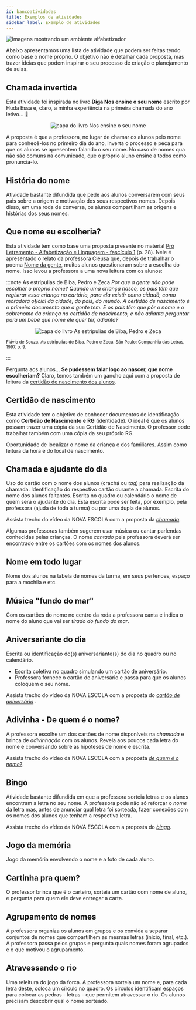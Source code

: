 ```yaml
---
id: bancoatividades
title: Exemplos de atividades
sidebar_label: Exemplo de atividades
---
```

![Imagens mostrando um ambiente alfabetizador](./assets/ambiente-alfabetizador.jpg) 

Abaixo apresentamos uma lista de atividade que podem ser feitas tendo como base o nome próprio. O objetivo não é detalhar cada proposta, mas trazer ideias que podem inspirar o seu processo de criação e planejamento de aulas.

## Chamada invertida
Esta atividade foi inspirada no livro **~~Diga~~ Nos ensine o seu nome** escrito por Huda Essa e, claro, a minha experiência na primeira chamada do ano letivo... 🤔 
<center>

![capa do livro Nos ensine o seu nome](./assets/capa-nos-ensine-o-seu-nome.jpg)

</center>

A proposta é que a professora, no lugar de chamar os alunos pelo nome para conhecê-los no primeiro dia do ano, inverta o processo e peça para que os alunos se apresentem falando o seu nome. No caso de nomes qua não são comuns na comunicade, que o próprio aluno ensine a todos como pronunciá-lo.

## História do nome
Atividade bastante difundida que pede aos alunos conversarem com seus pais sobre a origem e motivação dos seus respectivos nomes.
Depois disso, em uma roda de conversa, os alunos compartilham as origens e histórias dos seus nomes.

## Que nome eu escolheria?
Esta atividade tem como base uma proposta presente no material [Pró Letramento - Alfabetização e Linguagem - fascículo 1](http://portal.mec.gov.br/seb/arquivos/pdf/Proletr/fasciculo_port.pdf) (p. 28). Nele é apresentado o relato da professora Cleusa que, depois de trabalhar o poema [Nome da gente](textosmusicas), muitos alunos questionaram sobre a escolha do nome. Isso levou a professora a uma nova leitura com os alunos:

:::note As estripulias de Biba, Pedro e Zeca
*Por que a gente não pode escolher o próprio nome?
Quando uma criança nasce, os pais têm que registrar essa criança no cartório,
para ela existir como cidadã, como moradora oficial da cidade, do país, do
mundo. A certidão de nascimento é o primeiro documento que a gente tem. E
os pais têm que pôr o nome e o sobrenome da criança na certidão de
nascimento, e não adianta perguntar para um bebê que nome ele quer ter,
adianta?*
<center>

![capa do livro As estripulias de Biba, Pedro e Zeca](./assets/capa_estripulias_de_biba_pedro_zeca.jpg)

</center>

<small>
Flávio de Souza. As estripulias de Biba, Pedro e Zeca. São Paulo: Companhia das
Letras, 1997. p. 9.
</small>

:::

Pergunta aos alunos... **Se pudessem falar logo ao nascer, que nome escolheriam?** Claro, temos também um gancho aqui com a proposta de leitura da [certidão de nascimento dos alunos](#certidão-de-nascimento).


## Certidão de nascimento
Esta atividade tem o objetivo de conhecer documentos de identificação como **Certidão de Nascimento** e **RG** (identidade).
O ideal é que os alunos possam trazer uma cópia da sua Certidão de Nascimento. O professor pode trabalhar também com uma cópia da seu próprio RG.

Oportunidade de localizar o nome da criança e dos familiares. Assim como leitura da hora e do local de nascimento.

## Chamada e ajudante do dia
Uso do cartão com o nome dos alunos (crachá ou *tag*) para realização da chamada. Identificação do respectivo cartão durante a chamada. Escrita do nome dos alunos faltantes. Escrita no quadro ou calendário o nome de quem será o ajudante do dia. Esta escrita pode ser feita, por exemplo, pela professora (ajuda de toda a turma) ou por uma dupla de alunos.

Assista trecho do vídeo da NOVA ESCOLA com a proposta da [*chamada*](https://youtu.be/MfiEJ_Y22Bc?t=119).

Algumas professoras também sugerem usar música ou cantar parlendas conhecidas pelas crianças. O nome *cantado* pela professora deverá ser encontrado entre os cartões com os nomes dos alunos.

## Nome em todo lugar
Nome dos alunos na tabela de nomes da turma, em seus pertences, espaço para a mochila e etc.

## Música "fundo do mar"
Com os cartões do nome no centro da roda a professora canta e indica o nome do aluno que vai ser *tirado do fundo do mar*.

## Aniversariante do dia
Escrita ou identificação do(s) aniversariante(s) do dia no quadro ou no calendário. 
* Escrita coletiva no quadro simulando um cartão de aniversário.
* Professora fornece o cartão de aniversário e passa para que os alunos coloquem o seu nome.

Assista trecho do vídeo da NOVA ESCOLA com a proposta do [*cartão de aniversário*](https://youtu.be/MfiEJ_Y22Bc?t=464) .

## Adivinha - De quem é o nome?
A professora escolhe um dos cartões de nome disponíveis na *chamada* e brinca de *adivinhação* com os alunos. Revela aos poucos cada letra do nome e conversando sobre as hipóteses de nome e escrita.

Assista trecho do vídeo da NOVA ESCOLA com a proposta [*de quem é o nome?*](https://youtu.be/MfiEJ_Y22Bc?t=698).

## Bingo
Atividade bastante difundida em que a professora sorteia letras e os alunos encontram a letra no seu nome. A professora pode não só reforçar o *nome* da letra mas, antes de anunciar qual letra foi sorteada, fazer conexões com os nomes dos alunos que tenham a respectiva letra.

Assista trecho do vídeo da NOVA ESCOLA com a proposta do [*bingo*](https://youtu.be/MfiEJ_Y22Bc?t=982).

## Jogo da memória
Jogo da memória envolvendo o nome e a foto de cada aluno.

## Cartinha pra quem?
O professor brinca que é o carteiro, sorteia um cartão com nome de aluno, e pergunta para quem ele deve entregar a carta.

## Agrupamento de nomes
A professora organiza os alunos em grupos e os convida a separar conjuntos de nomes que compartilhem as mesmas letras (início, final, etc.). A professora passa pelos grupos e pergunta quais nomes foram agrupados e o que motivou o agrupamento.

## Atravessando o rio
Uma releitura do jogo da forca. A professora sorteia um nome e, para cada letra deste, coloca um círculo no quadro. Os círculos identificam espaços para colocar as pedras - letras - que permitem atravessar o rio. Os alunos precisam descobrir qual o nome sorteado.
